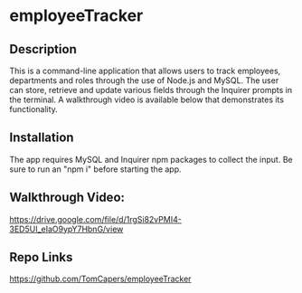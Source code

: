 # employeeTracker

## Description

This is a command-line application that allows users to track employees, departments and roles through the use of Node.js and MySQL. The user can store, retrieve and update various fields through the Inquirer prompts in the terminal. A walkthrough video is available below that demonstrates its functionality.

## Installation

The app requires MySQL and Inquirer npm packages to collect the input. Be sure to run an "npm i" before starting the app.

## Walkthrough Video:
https://drive.google.com/file/d/1rgSi82vPMI4-3ED5UI_eIaO9ypY7HbnG/view


## Repo Links
https://github.com/TomCapers/employeeTracker
